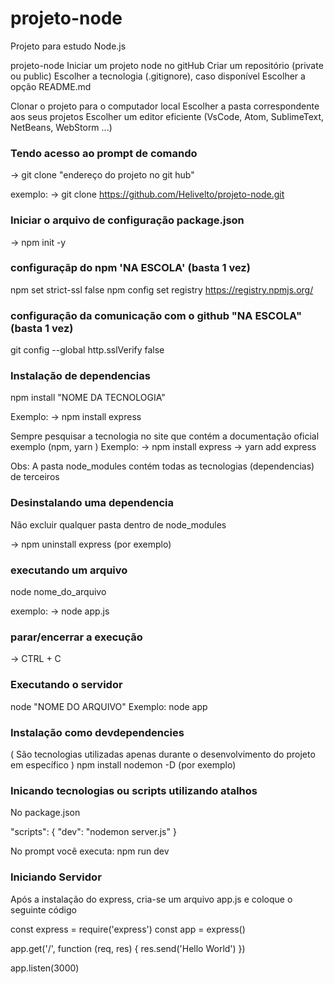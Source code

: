 # projeto-node
Projeto para estudo Node.js


projeto-node
Iniciar um projeto node no gitHub
Criar um repositório (private ou public) Escolher a tecnologia (.gitignore), caso disponível Escolher a opção README.md

Clonar o projeto para o computador local
Escolher a pasta correspondente aos seus projetos Escolher um editor eficiente (VsCode, Atom, SublimeText, NetBeans, WebStorm ...)


### Tendo acesso ao prompt de comando
-> git clone "endereço do projeto no git hub"

exemplo:
-> git clone https://github.com/Helivelto/projeto-node.git


### Iniciar o arquivo de configuração package.json
-> npm init -y


### configuraçãp do npm 'NA ESCOLA' (basta 1 vez)
npm set strict-ssl false 
npm config set registry https://registry.npmjs.org/

### configuração da comunicação com o github "NA ESCOLA" (basta 1 vez)
git config --global http.sslVerify false


### Instalação de dependencias
npm install "NOME DA TECNOLOGIA"

Exemplo: -> npm install express

Sempre pesquisar a tecnologia no site que contém a documentação oficial exemplo (npm, yarn ) Exemplo: -> npm install express -> yarn add express

Obs: A pasta node_modules contém todas as tecnologias (dependencias) de terceiros


### Desinstalando uma dependencia
Não excluir qualquer pasta dentro de node_modules

-> npm uninstall express (por exemplo)


### executando um arquivo
node nome_do_arquivo

exemplo: 
-> node app.js


### parar/encerrar a execução
-> CTRL + C


### Executando o servidor
node "NOME DO ARQUIVO" Exemplo: node app


### Instalação como devdependencies
( São tecnologias utilizadas apenas durante o desenvolvimento do projeto em específico )
npm install nodemon -D    (por exemplo)


### Inicando tecnologias ou scripts utilizando atalhos
No package.json

"scripts": {
  "dev": "nodemon server.js"
}

No prompt você executa:
npm run dev


### Iniciando Servidor
Após a instalação do express, cria-se um arquivo app.js e coloque o seguinte código

const express = require('express')
const app = express()
 
app.get('/', function (req, res) {
  res.send('Hello World')
})
 
app.listen(3000)